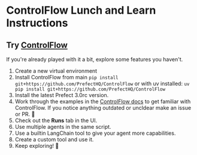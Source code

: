 # ControlFlow Lunch and Learn Instructions

## Try [ControlFlow](https://controlflow.ai)

If you're already played with it a bit, explore some features you haven't.


1. Create a new virtual environment
1. Install ControlFlow from main
   `pip install git+https://github.com/PrefectHQ/ControlFlow`
   or with uv installed:
   `uv pip install git+https://github.com/PrefectHQ/ControlFlow`
1. Install the latest Prefect 3.0rc version.
1. Work through the examples in the [ControlFlow docs](https://controlflow.ai) to get familiar with ControlFlow. If you notice anything outdated or uncldear make an issue or PR. 🙂
1. Check out the **Runs** tab in the UI.
1. Use multiple agents in the same script.
1. Use a builtin LangChain tool to give your agent more capabilities.
1. Create a custom tool and use it.
1. Keep exploring! 🚀
